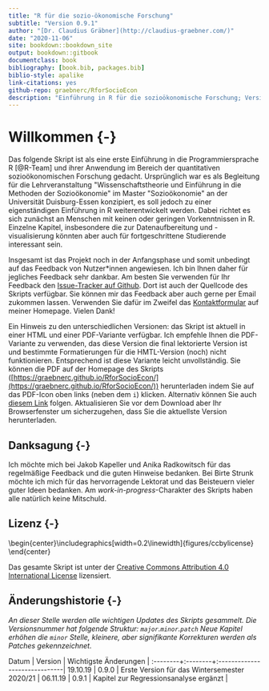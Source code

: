 ```yaml
--- 
title: "R für die sozio-ökonomische Forschung"
subtitle: "Version 0.9.1"
author: "[Dr. Claudius Gräbner](http://claudius-graebner.com/)"
date: "2020-11-06" 
site: bookdown::bookdown_site
output: bookdown::gitbook
documentclass: book
bibliography: [book.bib, packages.bib]
biblio-style: apalike
link-citations: yes
github-repo: graebnerc/RforSocioEcon
description: "Einführung in R für die sozioökonomische Forschung; Version 0.9.0"
---
```


# Willkommen {-}

Das folgende Skript ist als eine erste Einführung in die Programmiersprache
R [@R-Team] und ihrer Anwendung im Bereich der quantitativen sozioökonomischen
Forschung gedacht. 
Ursprünglich war es als Begleitung für die Lehrveranstaltung 
"Wissenschaftstheorie und Einführung in die Methoden der Sozioökonomie"
im Master "Sozioökonomie" an der Universität Duisburg-Essen konzipiert, es 
soll jedoch zu einer eigenständigen Einführung in R weiterentwickelt werden.
Dabei richtet es sich zunächst an Menschen mit keinen oder geringen 
Vorkenntnissen in R.
Einzelne Kapitel, insbesondere die zur Datenaufbereitung und -visualisierung
könnten aber auch für fortgeschrittene Studierende interessant sein.

Insgesamt ist das Projekt noch in der Anfangsphase und somit unbedingt auf 
das Feedback von Nutzer\*innen angewiesen. Ich bin Ihnen daher für jegliches
Feedback sehr dankbar. 
Am besten Sie verwenden für Ihr Feedback den 
[Issue-Tracker auf Github](https://github.com/graebnerc/RforSocioEcon/issues).
Dort ist auch der Quellcode des Skripts verfügbar.
Sie können mir das Feedback aber auch gerne per Email zukommen lassen.
Verwenden Sie dafür im Zweifel das 
[Kontaktformular](https://claudius-graebner.com/contact-1.html)
auf meiner Homepage. 
Vielen Dank!

Ein Hinweis zu den unterschiedlichen Versionen: 
das Skript ist aktuell in einer HTML und einer PDF-Variante verfügbar.
Ich empfehle Ihnen die PDF-Variante zu verwenden, das diese Version die final
lektorierte Version ist und bestimmte Formatierungen für die HMTL-Version (noch)
nicht funktionieren. Entsprechend ist diese Variante leicht unvollständig.
Sie können die PDF auf der 
Homepage des Skripts 
([https://graebnerc.github.io/RforSocioEcon/](https://graebnerc.github.io/RforSocioEcon/)) 
herunterladen indem Sie auf das
PDF-Icon oben links (neben dem `i`) klicken. Alternativ können Sie auch 
[diesem Link](https://graebnerc.github.io/RforSocioEcon/R-SocioEcon-dt.pdf)
folgen. 
Aktualisieren Sie vor dem Download aber Ihr Browserfenster um sicherzugehen, 
dass Sie die aktuellste Version herunterladen.

## Danksagung {-}

Ich möchte mich bei Jakob Kapeller und Anika Radkowitsch für das regelmäßige 
Feedback und die guten Hinweise bedanken. 
Bei Birte Strunk möchte ich mich für das hervorragende Lektorat und das 
Beisteuern vieler guter Ideen bedanken. 
Am *work-in-progress*-Charakter des Skripts haben alle natürlich keine Mitschuld.

## Lizenz {-}


\begin{center}\includegraphics[width=0.2\linewidth]{figures/ccbylicense} \end{center}

Das gesamte Skript ist unter der 
[Creative Commons Attribution 4.0 International License](https://creativecommons.org/licenses/by/4.0/)
lizensiert.

## Änderungshistorie {-}

*An dieser Stelle werden alle wichtigen Updates des Skripts gesammelt.*
*Die Versionsnummer hat folgende Struktur: `major`.`minor`.`patch`*
*Neue Kapitel erhöhen die `minor` Stelle, kleinere, aber signifikante*
*Korrekturen werden als Patches gekennzeichnet.*

Datum    | Version | Wichtigste Änderungen         |
:--------+:--------+:------------------------------|
19.10.19 | 0.9.0    | Erste Version für das Wintersemester 2020/21 |
06.11.19 | 0.9.1    | Kapitel zur Regressionsanalyse ergänzt |
